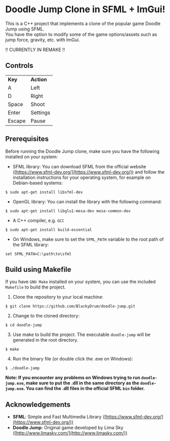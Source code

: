 # Doodle Jump Clone in SFML + ImGui!
This is a C++ project that implements a clone of the popular game Doodle Jump using SFML.<br>
You have the option to modify some of the game options/assets such as jump force, gravity, etc. with ImGui.

!! CURRENTLY IN REMAKE !!

## Controls
<table>
  <tr>
  <td><strong>Key</strong></td>
  <td><strong>Action</strong></td>
 </tr>
 <tr>
  <td>A</td>
  <td>Left</td>
 </tr>
  <tr>
  <td>D</td>
  <td>Right</td>
 </tr>
  <tr>
  <td>Space</td>
  <td>Shoot</td>
 </tr>
  <tr>
  <td>Enter</td>
  <td>Settings</td>
 </tr>
  <tr>
  <td>Escape</td>
  <td>Pause</td>
 </tr>
</table>


## Prerequisites
Before running the Doodle Jump clone, make sure you have the following installed on your system:
-   SFML library: You can download SFML from the official website ([https://www.sfml-dev.org/](https://www.sfml-dev.org/)) and follow the installation instructions for your operating system, for example on Debian-based systems:
```
$ sudo apt-get install libsfml-dev
```
- OpenGL library: You can install the library with the following command:
```
$ sudo apt-get install libglu1-mesa-dev mesa-common-dev
```
- A C++ compiler, e.g. ``GCC``
```
$ sudo apt-get install build-essential
```
- On Windows, make sure to set the ``SFML_PATH`` variable to the root path of the SFML library:
```
set SFML_PATH=C:\path\to\sfml
```
 
## Build using Makefile
If you have ``GNU Make`` installed on your system, you can use the included ``Makefile`` to build the project.

1. Clone the repository to your local machine:
```
$ git clone https://github.com/BlackyDrum/doodle-jump.git
```
2. Change to the cloned directory:
```
$ cd doodle-jump
```
3. Use make to build the project. The executable ``doodle-jump`` will be generated in the root directory.
```
$ make
```
4. Run the binary file (or double click the .exe on Windows):
```
$ ./doodle-jump
```
<strong>Note: If you encounter any problems on Windows trying to run ``doodle-jump.exe``, make sure to put the .dll in the same directory as the ``doodle-jump.exe``.
You can find the .dll files in the official SFML ``bin`` folder.</strong>

## Acknowledgements

-   <strong>SFML</strong>: Simple and Fast Multimedia Library ([https://www.sfml-dev.org/](https://www.sfml-dev.org/))
-   <strong>Doodle Jump</strong>: Original game developed by Lima Sky ([http://www.limasky.com/](http://www.limasky.com/))
